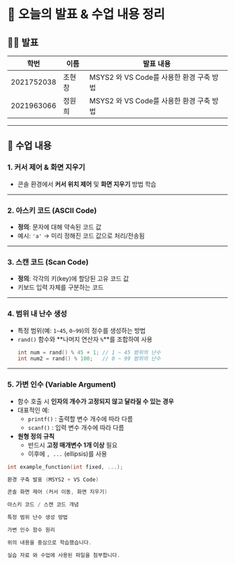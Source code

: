 # 📘 오늘의 발표 & 수업 내용 정리

## 👨‍🏫 발표
| 학번       | 이름   | 발표 내용 |
|------------|--------|-----------|
| 2021752038 | 조현창 | MSYS2 와 VS Code를 사용한 환경 구축 방법 |
| 2021963066 | 정원희 | MSYS2 와 VS Code를 사용한 환경 구축 방법 |

---

## 📝 수업 내용

### 1. 커서 제어 & 화면 지우기
- 콘솔 환경에서 **커서 위치 제어** 및 **화면 지우기** 방법 학습

---

### 2. 아스키 코드 (ASCII Code)
- **정의**: 문자에 대해 약속된 코드 값  
- 예시: `'a'` → 미리 정해진 코드 값으로 처리/전송됨

---

### 3. 스캔 코드 (Scan Code)
- **정의**: 각각의 키(key)에 할당된 고유 코드 값  
- 키보드 입력 자체를 구분하는 코드

---

### 4. 범위 내 난수 생성
- 특정 범위(예: `1~45`, `0~99`)의 정수를 생성하는 방법  
- `rand()` 함수와 **나머지 연산자 `%`**를 조합하여 사용
  ```c
  int num = rand() % 45 + 1; // 1 ~ 45 범위의 난수
  int num2 = rand() % 100;   // 0 ~ 99 범위의 난수

---

### 5. 가변 인수 (Variable Argument)

- 함수 호출 시 **인자의 개수가 고정되지 않고 달라질 수 있는 경우**
- 대표적인 예:
  - `printf()` : 출력할 변수 개수에 따라 다름
  - `scanf()` : 입력 변수 개수에 따라 다름
- **원형 정의 규칙**
  - 반드시 **고정 매개변수 1개 이상** 필요
  - 이후에 `, ...` (ellipsis)를 사용

```c
int example_function(int fixed, ...);

환경 구축 발표 (MSYS2 + VS Code)

콘솔 화면 제어 (커서 이동, 화면 지우기)

아스키 코드 / 스캔 코드 개념

특정 범위 난수 생성 방법

가변 인수 함수 원리

위의 내용을 중심으로 학습했습니다.

실습 자료 와 수업에 사용된 파일을 첨부합니다.

